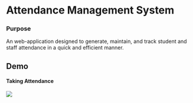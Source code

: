 # Attendance Management System
### Purpose
An web-application designed to generate, maintain, and track student and staff attendance in a quick and efficient manner. 

## Demo
#### Taking Attendance
![](taking.gif)


